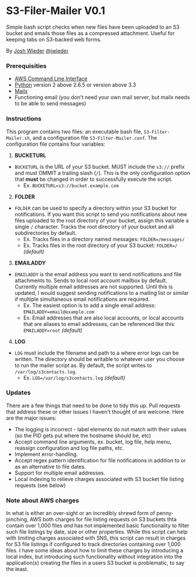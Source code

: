 # S3-Filer-Mailer V0.1
Simple bash script checks when new files have been uploaded to an S3 bucket and emails those files as a compressed attachment. Useful for keeping tabs on S3-backed web forms.

By [Josh Wieder](http://joshwieder.net)
[@jwieder](https://github.com/jwieder)

### Prerequisities
* [AWS Command Line Interface](https://docs.aws.amazon.com/cli/latest/userguide/installing.html)
* [Python](https://www.python.org/downloads/) version 2 above 2.6.5 or version above 3.3
* [Mailx](http://linux.die.net/man/1/mailx)
* Functioning email (you don't need your own mail server, but mailx needs to be able to send messages)

### Instructions
This program contains two files: an executable bash file, `S3-Filter-Mailer.sh`, and a configuration file `S3-Filter-Mailer.conf`. The configuration file contains four variables:

1. **BUCKETURL**
  * `BUCKETURL` is the URL of your S3 bucket. MUST include the `s3://` prefix and must OMMIT a trailing slash (`/`). This is the only configuration option that **must** be changed in order to successfully execute the script.
    * Ex. `BUCKETURL=s3://bucket.example.com`
2. **FOLDER**
  * `FOLDER` can be used to specify a directory within your S3 bucket for notifications. If you want this script to send you notifications about new files uploaded to the root directory of your bucket, assign this variable a single `/` character. Tracks the root directory of your bucket and all subdirectories by default.
    * Ex. Tracks files in a directory named messages: `FOLDER=/messages/`
	* Ex. Tracks files in the root directory of your S3 bucket: `FOLDER=/` *(default)*
3. **EMAILADDY**
  * `EMAILADDY` is the email address you want to send notifications and file attachments to. Sends to local root account mailbox by default. Currently multiple email addresses are not supported. Until this is updated, I would suggest sending notifications to a mailing list or similar if multiple simultaneous email notifications are required.
    * Ex. The easiest option is to add a single email address: `EMAILADDY=email@example.com`
	* Ex. Email addresses that are also local accounts, or local accounts that are aliases to email addresses, can be referenced like this: `EMAILADDY=root` *(default)*
4. **LOG**
  * `LOG` must include the filename and path to a where error logs can be written.  The directory should be writable to whatever user you choose to run the mailer script as. By default, the script writes to `/var/log/s3contacts.log`.
    * Ex. `LOG=/var/log/s3contacts.log` *(default)*

### Updates
There are a few things that need to be done to tidy this up. Pull requests that address these or other issues I haven't thought of are welcome. Here are the major issues:

* The logging is incorrect - label elements do not match with their values (so the PID gets put where the hostname should be, etc)
* Accept command line arguments, ex. bucket, log file, help menu, reassign configuration and log file paths, etc.
* Implement error-handling.
* Accept regex pattern identification for file notifications in addition to or as an alternative to file dates.
* Support for multiple email addresses.
* Local indexing to relieve charges associated with S3 bucket file listing requests (see below)

### Note about AWS charges
In what is either an over-sight or an incredibly shrewd form of penny-pinching, AWS both charges for file listing requests on S3 buckets thta contain over 1,000 files *and* has not implemented basic functionality to filter such file listings by date, size or other properties. While this script can help with limiting charges associated with SNS, this script can result in charges for S3 file listings if configured to track directories containing over 1,000 files. I have some ideas about how to limit these charges by introducing a local index, but introducing such functionality without integration into the application(s) creating the files in a users S3 bucket is problematic, to say the least.

